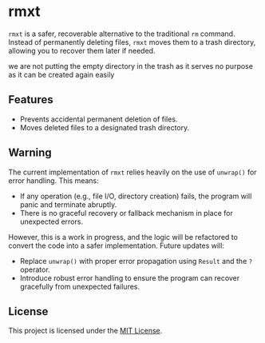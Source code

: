 # rmxt

`rmxt` is a safer, recoverable alternative to the traditional `rm` command. Instead of permanently deleting files, `rmxt` moves them to a trash directory, allowing you to recover them later if needed.

we are not putting the empty directory in the trash as it serves no purpose
as it can be created again easily

## Features

- Prevents accidental permanent deletion of files.
- Moves deleted files to a designated trash directory.

## Warning

The current implementation of `rmxt` relies heavily on the use of `unwrap()` for error handling. This means:

- If any operation (e.g., file I/O, directory creation) fails, the program will panic and terminate abruptly.
- There is no graceful recovery or fallback mechanism in place for unexpected errors.

However, this is a work in progress, and the logic will be refactored to convert the code into a safer implementation. Future updates will:

- Replace `unwrap()` with proper error propagation using `Result` and the `?` operator.
- Introduce robust error handling to ensure the program can recover gracefully from unexpected failures.

## License

This project is licensed under the [MIT License](LICENSE).

